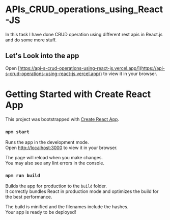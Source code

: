 # APIs_CRUD_operations_using_React-JS
In this task I have done CRUD operation using different rest apis in React.js  and do some more stuff.

## Let's Look into the app
Open [https://api-s-crud-operations-using-react-js.vercel.app/](https://api-s-crud-operations-using-react-js.vercel.app/) to view it in your browser.

# Getting Started with Create React App

This project was bootstrapped with [Create React App]().

### `npm start`

Runs the app in the development mode.\
Open [http://localhost:3000](http://localhost:3000) to view it in your browser.

The page will reload when you make changes.\
You may also see any lint errors in the console.

### `npm run build`

Builds the app for production to the `build` folder.\
It correctly bundles React in production mode and optimizes the build for the best performance.

The build is minified and the filenames include the hashes.\
Your app is ready to be deployed!
